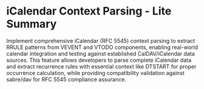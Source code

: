 # iCalendar Context Parsing - Lite Summary

Implement comprehensive iCalendar (RFC 5545) context parsing to extract RRULE patterns from VEVENT and VTODO components, enabling real-world calendar integration and testing against established CalDAV/iCalendar data sources. This feature allows developers to parse complete iCalendar data and extract recurrence rules with essential context like DTSTART for proper occurrence calculation, while providing compatibility validation against sabre/dav for RFC 5545 compliance assurance.